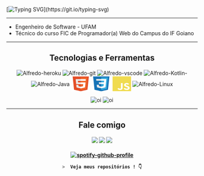 [![Typing SVG](https://readme-typing-svg.herokuapp.com/?color=0000FF&size=28&center=true&vCenter=true&width=1000&lines=Olá,+Meu+Nome+é+Alfredo+Paulo;Eu+Tenho+21+Anos;)](https://git.io/typing-svg)

---

-  Engenheiro de Software - UFAM
-  Técnico do curso FIC de Programador(a) Web do Campus do IF Goiano

---
<h2 align="center">Tecnologias e Ferramentas</h2>
<p align="center">

  <img align="center" alt="Alfredo-heroku" height="40" width="50" src="https://cdn.jsdelivr.net/gh/devicons/devicon/icons/heroku/heroku-plain-wordmark.svg" />
  <img align="center" alt="Alfredo-git" height="40" width="50" src="https://cdn.jsdelivr.net/gh/devicons/devicon/icons/git/git-plain-wordmark.svg" />   
    <img align="center" alt="Alfredo-vscode" height="40" width="50" src="https://cdn.jsdelivr.net/gh/devicons/devicon/icons/vscode/vscode-original.svg" />
 
   <img align="center" alt="Alfredo-Kotlin-" height="40" width="50" src="https://cdn.jsdelivr.net/gh/devicons/devicon/icons/kotlin/kotlin-original.svg" />
   <img align="center" alt="Alfredo-Java" height="40" width="50" src="https://cdn.jsdelivr.net/gh/devicons/devicon/icons/java/java-original.svg" />

   <img align="center" alt="Alfredo-HTML" height="40" width="50" src="https://raw.githubusercontent.com/devicons/devicon/master/icons/html5/html5-original.svg"/>
  <img align="center" alt="Alfredo-CSS" height="40" width="50" src="https://raw.githubusercontent.com/devicons/devicon/master/icons/css3/css3-original.svg"/>
  <img align="center" alt="Alfredo-Js" height="40" width="50" src="https://raw.githubusercontent.com/devicons/devicon/master/icons/javascript/javascript-plain.svg"/>
   <img align="center" alt="Alfredo-Linux" height="40" width="50" src="https://cdn.jsdelivr.net/gh/devicons/devicon/icons/linux/linux-original.svg"/>

 



<p align="center">

<img width="400em" src="https://github-readme-stats.vercel.app/api/top-langs/?username=alfredoPaulo&layout=compact&theme=vision-friendly-dark" alt = "oi">



<img width="400em" src= "https://github-readme-stats.vercel.app/api?username=alfredoPaulo&show_icons=true&theme=radical" alt ="oi">

</p>


---
 
<h2 align="center">Fale comigo</h2>
<h4 align="center">
 
 
<a href="https://instagram.com/alfredopaulobarros"><img src="https://img.shields.io/badge/Instagram-E4505F?style=for-the-badge&logo=instagram&logoColor=white"  target="_blank"></a>
<a href="https://www.linkedin.com/in/alfredo-paulo-72403619b/"><img src="https://img.shields.io/badge/LinkedIn-0A66C2?style=for-the-badge&logo=Linkedin&logoColor=white"  target="_blank"/></a>
<a href="https://t.me/suna_alf"><img src="https://img.shields.io/badge/-Telegram-000000?style=for-the-badge&logo=Telegram&logoColor=white"></a>

 <h4 align="center">
 <h4 align="center">
 
[![spotify-github-profile](https://spotify-github-profile.kittinanx.com/api/view?uid=31upvmvfhf4tmkbq2fjhgqjddq3y&cover_image=true&theme=default&show_offline=false&background_color=121212&interchange=false&bar_color=53b14f&bar_color_cover=false)](https://spotify-github-profile.kittinanx.com/api/view?uid=31upvmvfhf4tmkbq2fjhgqjddq3y&redirect=true)

  
 ```zsh
>  Veja meus repositórios ! 👇
```
